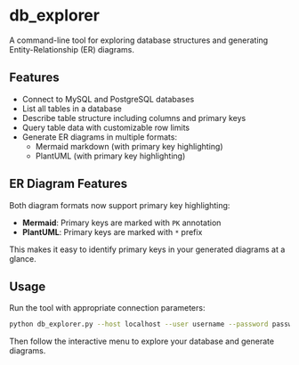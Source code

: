 # db_explorer

A command-line tool for exploring database structures and generating Entity-Relationship (ER) diagrams.

## Features

- Connect to MySQL and PostgreSQL databases
- List all tables in a database
- Describe table structure including columns and primary keys
- Query table data with customizable row limits
- Generate ER diagrams in multiple formats:
  - Mermaid markdown (with primary key highlighting)
  - PlantUML (with primary key highlighting)

## ER Diagram Features

Both diagram formats now support primary key highlighting:

- **Mermaid**: Primary keys are marked with `PK` annotation
- **PlantUML**: Primary keys are marked with `*` prefix

This makes it easy to identify primary keys in your generated diagrams at a glance.

## Usage

Run the tool with appropriate connection parameters:

```bash
python db_explorer.py --host localhost --user username --password password --database dbname --type mysql
```

Then follow the interactive menu to explore your database and generate diagrams.
